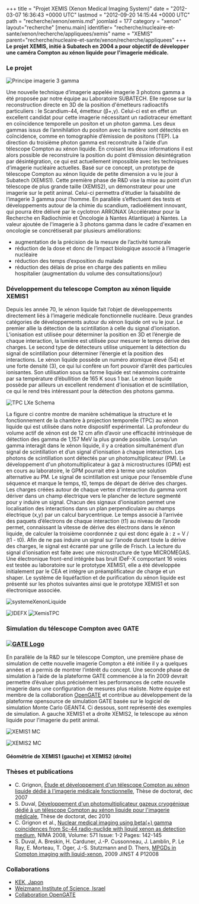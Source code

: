 +++
title = "Projet XEMIS (Xenon Medical Imaging System)"
date = "2012-03-07 16:36:43 +0000 UTC"
lastmod = "2012-09-20 14:15:44 +0000 UTC"
path = "recherche/xenon/xemis.md"
joomlaid = 177
category = "xenon"
layout="recherche"
[menu.main]
  identifier= "recherche/nucleaire-et-sante/xenon/recherche/appliquees/xemis"
  name = "XEMIS"
  parent="recherche/nucleaire-et-sante/xenon/recherche/appliquees"
+++
**Le projet XEMIS, initié à Subatech en 2004 a pour objectif de développer une caméra Compton au xénon liquide pour l'imagerie médicale.**

### Le projet

![Principe imagerie 3 gamma](/images/Recherche/Xenon/Principe3g.jpg)

Une nouvelle technique d’imagerie appelée imagerie 3 photons gamma a été proposée par notre équipe au Laboratoire SUBATECH. Elle repose sur la reconstruction directe en 3D de la position d'émetteurs radioactifs particuliers : le Scandium-44, émetteur (β+,γ). Celui-ci est en effet un excellent candidat pour cette imagerie nécessitant un radiotraceur émettant en coïncidence temporelle un positon et un photon gamma. Les deux gammas issus de l’annihilation du positon avec la matière sont détectés en coïncidence, comme en tomographie d’émission de positons (TEP). La direction du troisième photon gamma est reconstruite à l’aide d’un télescope Compton au xénon liquide. En croisant les deux informations il est alors possible de reconstruire la position du point d’émission désintégration par désintégration, ce qui est actuellement impossible avec les techniques d’imagerie nucléaire actuelles. Basé sur ce concept, un prototype de télescope Compton au xénon liquide de petite dimension a vu le jour à Subatech (XEMIS1). Cette première phase de R&D vise la mise au point d’un télescope de plus grande taille (XEMIS2), un démonstrateur pour une imagerie sur le petit animal. Celui-ci permettra d’étudier la faisabilité de l’imagerie 3 gamma pour l’homme. En parallèle s’effectuent des tests et développements autour de la chimie du scandium, radioélément innovant, qui pourra être délivré par le cyclotron ARRONAX (Accélérateur pour la Recherche en Radiochimie et Oncologie à Nantes Atlantique) à Nantes. La valeur ajoutée de l'imagerie à 3 photons gamma dans le cadre d'examen en oncologie se concrétiserait par plusieurs améliorations:

*   augmentation de la précision de la mesure de l’activité tumorale
*   réduction de la dose et donc de l’impact biologique associé à l’imagerie nucléaire
*   réduction des temps d’exposition du malade
*   réduction des délais de prise en charge des patients en milieu hospitalier (augmentation du volume des consultations/jour)

### Développement du telescope Compton au xénon liquide XEMIS1

Depuis les année 70, le xénon liquide fait l’objet de développements directement liés à l’imagerie médicale fonctionnelle nucléaire. Deux grandes catégories de développements autour du xénon liquide ont vu le jour. Le premier allie la détection de la scintillation à celle du signal d’ionisation. L’ionisation est utilisée pour déterminer la position en 3D et l’énergie de chaque interaction, la lumière est utilisée pour mesurer le temps dérive des charges. Le second type de détecteurs utilise uniquement la détection du signal de scintillation pour déterminer l’énergie et la position des interactions. Le xénon liquide possède un numéro atomique élevé (54) et une forte densité (3), ce qui lui confère un fort pouvoir d’arrêt des particules ionisantes. Son utilisation sous sa forme liquide est néanmoins contrainte par sa température d’ébullition de 165 K sous 1 bar. Le xénon liquide possède par ailleurs un excellent rendement d'ionisation et de scintillation, ce qui le rend très intéressant pour la détection des photons gamma.

![TPC LXe Schema](/images/Recherche/Xenon/TPCXeLSchema.jpg)

La figure ci contre montre de manière schématique la structure et le fonctionnement de la chambre à projection temporelle (TPC) au xénon liquide qui est utilisée dans notre dispositif expérimental. La profondeur du volume actif de xénon est de 12 cm afin d’avoir une efficacité intrinsèque de détection des gamma de 1,157 MeV la plus grande possible. Lorsqu’un gamma interagit dans le xénon liquide, il y a création simultanément d’un signal de scintillation et d’un signal d’ionisation à chaque interaction. Les photons de scintillation sont détectés par un photomultiplicateur (PM). Le développement d'un photomultiplicateur à gaz à microstructures (GPM) est en cours au laboratoire, le GPM pourrait etre à terme une solution alternative au PM. Le signal de scintillation est unique pour l’ensemble d’une séquence et marque le temps, t0, temps de départ de dérive des charges. Les charges créées autour de chaque vertex d'interaction du gamma vont dériver dans un champ électrique vers le plancher de lecture segmenté pour y induire un signal. Chacun des signaux d’ionisation permet une localisation des interactions dans un plan perpendiculaire au champs électrique (x,y) par un calcul barycentrique. Le temps associé à l’arrivée des paquets d’électrons de chaque interaction (t1) au niveau de l’anode permet, connaissant la vitesse de dérive des électrons dans le xénon liquide, de calculer la troisième coordonnée z qui est donc égale à : z = V / (t1 - t0). Afin de ne pas induire un signal sur l’anode durant toute la dérive des charges, le signal est écranté par une grille de Frisch. La lecture du signal d’ionisation est faite avec une microstructure de type MICROMEGAS. Une électronique front-end intégrée bas bruit IDeF-X comportant 16 voies est testée au laboratoire sur le prototype XEMIS1, elle a été développée initialement par le CEA et intègre un préamplificateur de charge et un shaper. Le système de liquéfaction et de purification du xénon liquide est présenté sur les photos suivantes ainsi que le prototype XEMIS1 et son électronique associée.

![systemeXenonLiquide](/images/Recherche/Xenon/systemeXenonLiquide.jpg)

![IDEFX](/images/Recherche/Xenon/IDEFX.jpg) ![XemisTPC](/images/Recherche/Xenon/XemisTPC.jpg)

### Simulation du télescope Compton avec GATE

### [![GATE Logo](/images/Recherche/Xenon/GATELogo.png)](http://www.opengatecollaboration.org/)

En parallèle de la R&D sur le télescope Compton, une première phase de simulation de cette nouvelle imagerie Compton a été initiée il y a quelques années et a permis de montrer l’intérêt du concept. Une seconde phase de simulation à l’aide de la plateforme GATE commencée à la fin 2009 devrait permettre d’évaluer plus précisément les performances de cette nouvelle imagerie dans une configuration de mesures plus réaliste. Notre équipe est membre de la collaboration [OpenGATE](http://www.opengatecollaboration.org/) et contribue au développement de la plateforme opensource de simulation GATE basée sur le logiciel de simulation Monte Carlo GEANT4. Ci dessous, sont représenté des exemples de simulation. A gauche XEMIS1 et a droite XEMIS2, le telescope au xénon liquide pour l'imagerie du petit animal.

![XEMIS1 MC](/images/Recherche/Xenon/XEMIS1MC.png)

![XEMIS2 MC](/images/Recherche/Xenon/XEMIS2MC.png)

#### Géométrie de XEMIS1 (gauche) et XEMIS2 (droite)

### Thèses et publications

*   C. Grignon, [Étude et développement d'un télescope Compton au xénon liquide dédié à l'imagerie médicale fonctionnelle](http://tel.archives-ouvertes.fr/tel-00288738/en/), Thèse de doctorat, dec 2007
*   S. Duval, [Développement d'un photomultiplicateur gazeux cryogénique dédié à un télescope Compton au xénon liquide pour l'imagerie médicale](http://tel.archives-ouvertes.fr/tel-00594636_v1/), Thèse de doctorat, dec 2010
*   C. Grignon et al., [Nuclear medical imaging using beta(+) gamma coincidences from Sc-44 radio-nuclide with liquid xenon as detection medium](http://www.sciencedirect.com/science/article/pii/S0168900206018456), NIMA 2008, Volume: 571 Issue: 1-2 Pages: 142-145
*   S. Duval, A. Breskin, H. Carduner, J.-P. Cussonneau, J. Lamblin, P. Le Ray, E. Morteau, T. Oger, J.-S. Stutzmann and D. Thers, [MPGDs in Compton imaging with liquid-xenon](http://iopscience.iop.org/1748-0221/4/12/P12008), 2009 JINST 4 P12008

### Collaborations

*   [KEK, Japon](http://www.kek.jp/intra-e/index.html)
*   [Weizmann Institute of Science, Israel](http://www.weizmann.ac.il/)
*   [Collaboration OpenGATE](http://www.opengatecollaboration.org/)
